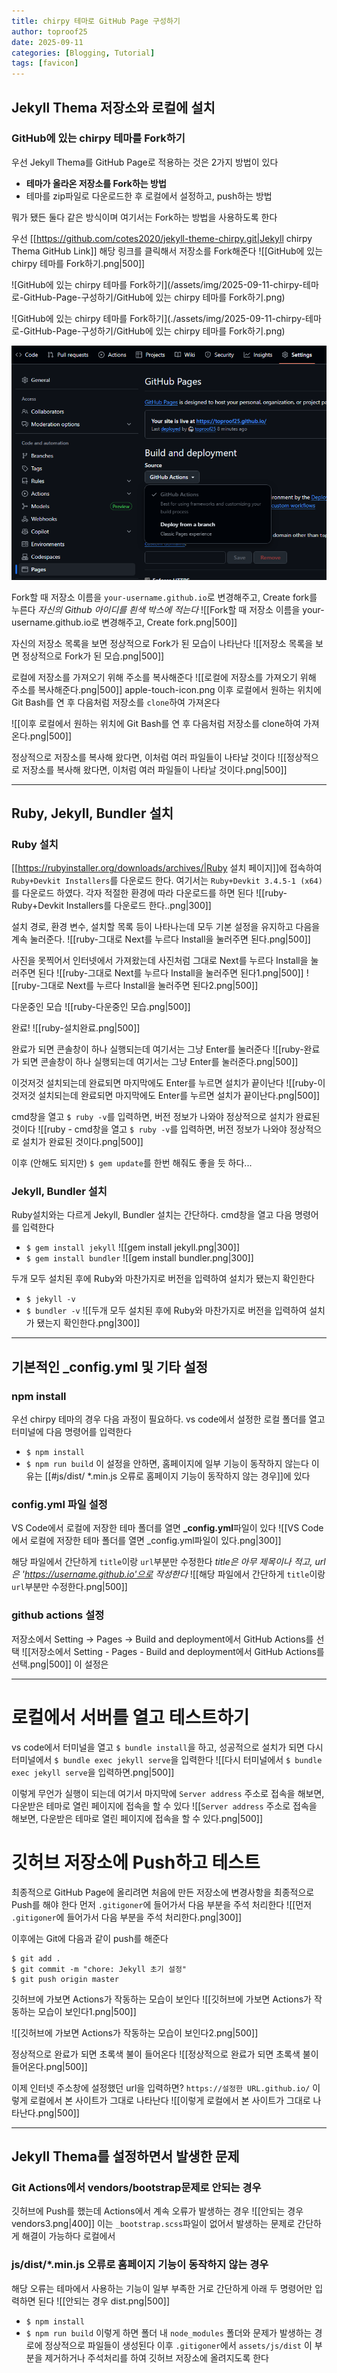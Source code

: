```yaml
---
title: chirpy 테마로 GitHub Page 구성하기
author: toproof25
date: 2025-09-11
categories: [Blogging, Tutorial]
tags: [favicon]
---
```


## Jekyll Thema 저장소와 로컬에 설치

### GitHub에 있는 chirpy 테마를 Fork하기
우선 Jekyll Thema를 GitHub Page로 적용하는 것은 2가지 방법이 있다
- **테마가 올라온 저장소를 Fork하는 방법**
- 테마를 zip파일로 다운로드한 후 로컬에서 설정하고, push하는 방법

뭐가 됐든 둘다 같은 방식이며 여기서는 Fork하는 방법을 사용하도록 한다

우선 [[https://github.com/cotes2020/jekyll-theme-chirpy.git|Jekyll chirpy Thema GitHub Link]] 해당 링크를 클릭해서 저장소를 Fork해준다
![[GitHub에 있는 chirpy 테마를 Fork하기.png|500]]

![GitHub에 있는 chirpy 테마를 Fork하기](/assets/img/2025-09-11-chirpy-테마로-GitHub-Page-구성하기/GitHub에 있는 chirpy 테마를 Fork하기.png)

![GitHub에 있는 chirpy 테마를 Fork하기](./assets/img/2025-09-11-chirpy-테마로-GitHub-Page-구성하기/GitHub에 있는 chirpy 테마를 Fork하기.png)

![GitHub에 있는 chirpy 테마를 Fork하기](./assets/img/2025-09-11-chirpy-테마로-GitHub-Page-구성하기/image-41.png)



Fork할 때 저장소 이름을 `your-username.github.io`로 변경해주고, Create fork를 누른다
*자신의 Github 아이디를 흰색 박스에 적는다*
![[Fork할 때 저장소 이름을 your-username.github.io로 변경해주고, Create fork.png|500]]

자신의 저장소 목록을 보면 정상적으로 Fork가 된 모습이 나타난다
![[저장소 목록을 보면 정상적으로 Fork가 된 모습.png|500]]

로컬에 저장소를 가져오기 위해 주소를 복사해준다
![[로컬에 저장소를 가져오기 위해 주소를 복사해준다.png|500]]
apple-touch-icon.png
이후 로컬에서 원하는 위치에 Git Bash를 연 후 다음처럼 저장소를 `clone`하여 가져온다

![[이후 로컬에서 원하는 위치에 Git Bash를 연 후 다음처럼 저장소를 clone하여 가져온다.png|500]]

정상적으로 저장소를 복사해 왔다면, 이처럼 여러 파일들이 나타날 것이다
![[정상적으로 저장소를 복사해 왔다면, 이처럼 여러 파일들이 나타날 것이다.png|500]]

---

## Ruby, Jekyll, Bundler 설치

### Ruby 설치

[[https://rubyinstaller.org/downloads/archives/|Ruby 설치 페이지]]에 접속하여 `Ruby+Devkit Installers`를 다운로드 한다. 
여기서는 `Ruby+Devkit 3.4.5-1 (x64)`를 다운로드 하였다. 각자 적절한 환경에 따라 다운로드를 하면 된다
![[ruby-Ruby+Devkit Installers를 다운로드 한다..png|300]]

설치 경로, 환경 변수, 설치할 목록 등이 나타나는데 모두 기본 설정을 유지하고 다음을 계속 눌러준다. 
![[ruby-그대로 Next를 누르다 Install을 눌러주면 된다.png|500]]

사진을 못찍어서 인터넷에서 가져왔는데 사진처럼 그대로 Next를 누르다 Install을 눌러주면 된다
![[ruby-그대로 Next를 누르다 Install을 눌러주면 된다1.png|500]]
![[ruby-그대로 Next를 누르다 Install을 눌러주면 된다2.png|500]]

다운중인 모습
![[ruby-다운중인 모습.png|500]]

완료!
![[ruby-설치완료.png|500]]

완료가 되면 콘솔창이 하나 실행되는데 여기서는 그냥 Enter를 눌러준다
![[ruby-완료가 되면 콘솔창이 하나 실행되는데 여기서는 그냥 Enter를 눌러준다.png|500]]

이것저것 설치되는데 완료되면 마지막에도 Enter를 누르면 설치가 끝이난다
![[ruby-이것저것 설치되는데 완료되면 마지막에도 Enter를 누르면 설치가 끝이난다.png|500]]

cmd창을 열고 `$ ruby -v`를 입력하면, 버전 정보가 나와야 정상적으로 설치가 완료된 것이다
![[ruby  - cmd창을 열고 `$ ruby -v`를 입력하면, 버전 정보가 나와야 정상적으로 설치가 완료된 것이다.png|500]]

이후 (안해도 되지만) `$ gem update`를 한번 해줘도 좋을 듯 하다...


### Jekyll, Bundler 설치

Ruby설치와는 다르게 Jekyll, Bundler 설치는 간단하다.
cmd창을 열고 다음 명령어를 입력한다
- `$ gem install jekyll` 
  ![[gem install jekyll.png|300]]
- `$ gem install bundler` 
  ![[gem install bundler.png|300]]

두개 모두 설치된 후에 Ruby와 마찬가지로 버전을 입력하여 설치가 됐는지 확인한다
- `$ jekyll -v`
- `$ bundler -v`
![[두개 모두 설치된 후에 Ruby와 마찬가지로 버전을 입력하여 설치가 됐는지 확인한다.png|300]]


---

## 기본적인 \_config.yml 및 기타 설정

### npm install
우선 chirpy 테마의 경우 다음 과정이 필요하다. vs code에서 설정한 로컬 폴더를 열고 터미널에 다음 명령어를 입력한다
- `$ npm install`
- `$ npm run build`
이 설정을 안하면, 홈페이지에 일부 기능이 동작하지 않는다
이유는 [[#js/dist/ *.min.js 오류로 홈페이지 기능이 동작하지 않는 경우]]에 있다

### config.yml 파일 설정
VS Code에서 로컬에 저장한 테마 폴더를 열면 **_config.yml**파일이 있다
![[VS Code에서 로컬에 저장한 테마 폴더를 열면 _config.yml파일이 있다.png|300]]

해당 파일에서 간단하게 `title`이랑 `url`부분만 수정한다
*title은 아무 제목이나 적고, url은 'https://username.github.io'으로 작성한다*
![[해당 파일에서 간단하게 `title`이랑 `url`부분만 수정한다.png|500]]

### github actions 설정
저장소에서 Setting -> Pages -> Build and deployment에서 GitHub Actions를 선택
![[저장소에서 Setting - Pages - Build and deployment에서 GitHub Actions를 선택.png|500]]
이 설정은 

---

# 로컬에서 서버를 열고 테스트하기
vs code에서 터미널을 열고 `$ bundle install`을 하고, 
성공적으로 설치가 되면 다시 터미널에서 `$ bundle exec jekyll serve`을 입력한다
![[다시 터미널에서 `$ bundle exec jekyll serve`을 입력하면.png|500]]

이렇게 무언가 실행이 되는데 여기서 마지막에 `Server address` 주소로 접속을 해보면, 다운받은 테마로 열린 페이지에 접속을 할 수 있다
![[`Server address` 주소로 접속을 해보면, 다운받은 테마로 열린 페이지에 접속을 할 수 있다.png|500]]

# 깃허브 저장소에 Push하고 테스트
최종적으로 GitHub Page에 올리려면 처음에 만든 저장소에 변경사항을 최종적으로 Push를 해야 한다
먼저 `.gitigoner`에 들어가서 다음 부분을 주석 처리한다
![[먼저 `.gitigoner`에 들어가서 다음 부분을 주석 처리한다.png|300]]



이후에는 Git에 다음과 같이 push를 해준다
```
$ git add .
$ git commit -m "chore: Jekyll 초기 설정"
$ git push origin master
```

깃허브에 가보면 Actions가 작동하는 모습이 보인다
![[깃허브에 가보면 Actions가 작동하는 모습이 보인다1.png|500]]

![[깃허브에 가보면 Actions가 작동하는 모습이 보인다2.png|500]]


정상적으로 완료가 되면 초록색 불이 들어온다
![[정상적으로 완료가 되면 초록색 불이 들어온다.png|500]]


이제 인터넷 주소창에 설정했던 url을 입력하면?
`https://설정한 URL.github.io/`
이렇게 로컬에서 본 사이트가 그대로 나타난다
![[이렇게 로컬에서 본 사이트가 그대로 나타난다.png|500]]


---

## Jekyll Thema를 설정하면서 발생한 문제
### Git Actions에서 vendors/bootstrap문제로 안되는 경우
깃허브에 Push를 했는데 Actions에서 계속 오류가 발생하는 경우
![[안되는 경우 vendors3.png|400]]
이는 `_bootstrap.scss`파일이 없어서 발생하는 문제로 간단하게 해결이 가능하다
로컬에서 



### js/dist/\*.min.js 오류로 홈페이지 기능이 동작하지 않는 경우
해당 오류는 테마에서 사용하는 기능이 일부 부족한 거로 간단하게 아래 두 명령어만 입력하면 된다
![[안되는 경우 dist.png|500]]
- `$ npm install`
- `$ npm run build`
이렇게 하면 폴더 내 `node_modules` 폴더와 문제가 발생하는 경로에 정상적으로 파일들이 생성된다
이후 `.gitigoner`에서 `assets/js/dist` 이 부분을 제거하거나 주석처리를 하여 깃허브 저장소에 올려지도록 한다
